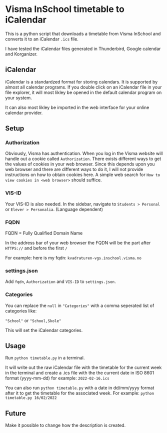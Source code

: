 # Visma InSchool timetable to iCalendar

This is a python script that downloads a timetable from Visma InSchool and converts it to an iCalendar `.ics` file.

I have tested the iCalendar files generated in Thunderbird, Google calendar and Korganizer.

## iCalendar
iCalendar is a standardzed format for storing calendars. It is supported by almost all calendar programs. If you double click on an iCalendar file in your file explorer, it will most likley be opened in the default calendar program on your system.

It can also most likley be imported in the web interface for your online calendar provider.

## Setup
### Authorization
Obviously, Visma has authentication. When you log in the Visma website will handle out a cookie called `Authorization`. There exists different ways to get the values of cookies in your web browser. Since this depends upon you web browser and there are different ways to do it, I will not provide instructions on how to obtain cookies here. A simple web search for `How to view cookies in <web browser>` should suffice.

### VIS-ID
Your VIS-ID is also needed. In the sidebar, navigate to `Students > Personal` or `Elever > Personalia`. (Language dependent)

### FQDN
FQDN = Fully Qualified Domain Name

In the address bar of your web browser the FQDN will be the part after `HTTPS://` and before the first `/`

For example: here is my fqdn: `kvadraturen-vgs.inschool.visma.no`

### settings.json
Add `fqdn`, `Authorization` and `VIS-ID` to `settings.json`.

### Categories
You can replace the `null` in `"Categories"` with a comma seperated list of categories like:

`"School"` or `"School,Skole"`

This will set the iCalendar categories.

## Usage
Run `python timetable.py` in a terminal.

It will write out the raw iCalendar file with the timetable for the current week in the terminal and create a .ics file with the the current date in ISO 8601 format (yyyy-mm-dd) for example: `2022-02-16.ics`

You can also run `python timetable.py` with a date in dd/mm/yyyy format after it to get the timetable for the associated week.
For example: `python timetable.py 16/02/2022`

## Future
Make it possible to change how the description is created.

